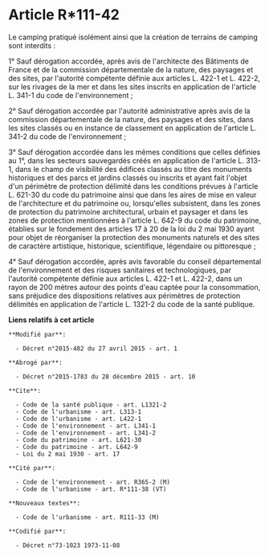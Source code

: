 # Article R*111-42

Le camping pratiqué isolément ainsi que la création de terrains de camping sont interdits : 

1° Sauf dérogation accordée, après avis de l'architecte des Bâtiments de France et de la commission départementale de la
nature, des paysages et des sites, par l'autorité compétente définie aux articles L. 422-1 et L. 422-2, sur les rivages de la
mer et dans les sites inscrits en application de l'article L. 341-1 du code de l'environnement ; 

2° Sauf dérogation accordée par l'autorité administrative après avis de la commission départementale de la nature, des
paysages et des sites, dans les sites classés ou en instance de classement en application de l'article L. 341-2 du code de
l'environnement ; 

3° Sauf dérogation accordée dans les mêmes conditions que celles définies au 1°, dans les secteurs sauvegardés créés en
application de l'article L. 313-1, dans le champ de visibilité des édifices classés au titre des monuments historiques et des
parcs et jardins classés ou inscrits et ayant fait l'objet d'un périmètre de protection délimité dans les conditions prévues
à l'article L. 621-30 du code du patrimoine ainsi que dans les aires de mise en valeur de l'architecture et du patrimoine ou,
lorsqu'elles subsistent, dans les zones de protection du patrimoine architectural, urbain et paysager et dans les zones de
protection mentionnées à l'article L. 642-9 du code du patrimoine, établies sur le fondement des articles 17 à 20 de la loi
du 2 mai 1930 ayant pour objet de réorganiser la protection des monuments naturels et des sites de caractère artistique,
historique, scientifique, légendaire ou pittoresque ; 

4° Sauf dérogation accordée, après avis favorable du conseil départemental de l'environnement et des risques sanitaires et
technologiques, par l'autorité compétente définie aux articles L. 422-1 et L. 422-2, dans un rayon de 200 mètres autour des
points d'eau captée pour la consommation, sans préjudice des dispositions relatives aux périmètres de protection délimités en
application de l'article L. 1321-2 du code de la santé publique.

**Liens relatifs à cet article**

	**Modifié par**:

	  - Décret n°2015-482 du 27 avril 2015 - art. 1

	**Abrogé par**:

	  - Décret n°2015-1783 du 28 décembre 2015 - art. 10

	**Cite**:

	  - Code de la santé publique - art. L1321-2
	  - Code de l'urbanisme - art. L313-1
	  - Code de l'urbanisme - art. L422-1
	  - Code de l'environnement - art. L341-1
	  - Code de l'environnement - art. L341-2
	  - Code du patrimoine - art. L621-30
	  - Code du patrimoine - art. L642-9
	  - Loi du 2 mai 1930 - art. 17

	**Cité par**:

	  - Code de l'environnement - art. R365-2 (M)
	  - Code de l'urbanisme - art. R*111-38 (VT)

	**Nouveaux textes**:

	  - Code de l'urbanisme - art. R111-33 (M)

	**Codifié par**:

	  - Décret n°73-1023 1973-11-08
